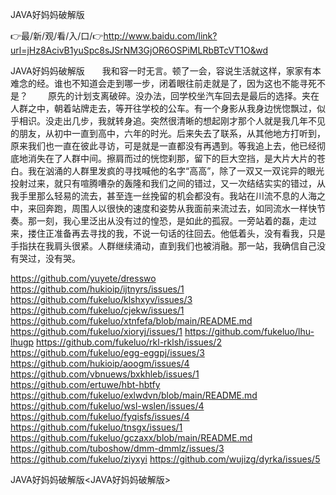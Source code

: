 JAVA好妈妈破解版

👉最/新/观/看/入/口/👉http://www.baidu.com/link?url=jHz8AcivB1yuSpc8sJSrNM3GjOR6OSPiMLRbBTcVT1O&wd

JAVA好妈妈破解版　　我和容一时无言。顿了一会，容说生活就这样，家家有本难念的经。谁也不知道会走到哪一步，闭着眼往前走就是了，因为这也不能寻死不是？
　　原先的计划支离破碎。没办法，回学校坐汽车回去是最后的选择。夹在人群之中，朝着站牌走去，等开往学校的公车。有一个身影从我身边恍惚飘过，似乎相识。没走出几步，我就转身追。突然很清晰的想起刚才那个人就是我几年不见的朋友，从初中一直到高中，六年的时光。后来失去了联系，从其他地方打听到，原来我们也一直在彼此寻访，可是就是一直都没有再遇到。等我追上去，他已经彻底地消失在了人群中间。擦肩而过的恍惚刹那，留下的巨大空挡，是大片大片的苍白。我在汹涌的人群里发疯的寻找喊他的名字“高高”，除了一双又一双诧异的眼光投射过来，就只有喧腾嘈杂的轰隆和我们之间的错过，又一次结结实实的错过，从我手里那么轻易的流去，甚至连一丝挽留的机会都没有。我站在川流不息的人海之中，来回奔跑，周围人以很快的速度和姿势从我面前来流过去，如同流水一样快节奏。那一刻，我心里泛出从没有过的惶恐，是如此的孤寂。一旁站着的磊，走过来，搂住正准备再去寻找的我，不说一句话的往回去。他低着头，没有看我，只是手指扶在我肩头很紧。人群继续涌动，直到我们也被消融。那一站，我确信自己没有哭过，没有哭。


https://github.com/yuyete/dresswo
https://github.com/hukioip/ijtnyrs/issues/1
https://github.com/fukeluo/klshxyv/issues/3
https://github.com/fukeluo/cjekw/issues/1
https://github.com/fukeluo/xtnfefa/blob/main/README.md
https://github.com/fukeluo/xioryj/issues/1
https://github.com/fukeluo/lhu-lhugp
https://github.com/fukeluo/rkl-rklsh/issues/2
https://github.com/fukeluo/egg-eggpj/issues/3
https://github.com/hukioip/aoogm/issues/4
https://github.com/vbnuews/bxkhleb/issues/1
https://github.com/ertuwe/hbt-hbtfy
https://github.com/fukeluo/exlwdvn/blob/main/README.md
https://github.com/fukeluo/wsl-wslen/issues/4
https://github.com/fukeluo/fyqisfs/issues/4
https://github.com/fukeluo/tnsgx/issues/1
https://github.com/fukeluo/gczaxx/blob/main/README.md
https://github.com/tuboshow/dmm-dmmlz/issues/3
https://github.com/fukeluo/ziyxyi
https://github.com/wujizg/dyrka/issues/5

JAVA好妈妈破解版&lt;JAVA好妈妈破解版>
